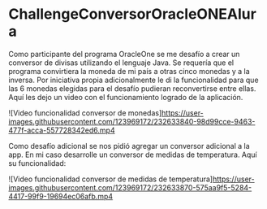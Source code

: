# ChallengeConversorOracleONEAlura

Como participante del programa OracleOne se me desafío a crear un conversor de divisas utilizando el lenguaje Java. 
Se requería que el programa convirtiera la moneda de mi país a otras cinco monedas y a la inversa. Por iniciativa propia adicionalmente le di la funcionalidad para que las 6 monedas elegidas para el desafío pudieran reconvertirse entre ellas. 
Aquí les dejo un video con el funcionamiento logrado de la aplicación.


![Video funcionalidad conversor de monedas]https://user-images.githubusercontent.com/123969172/232633840-98d99cce-9463-477f-acca-557728342ed6.mp4


Como desafío adicional se nos pidió agregar un conversor adicional a la app. En mi caso desarrolle un conversor de medidas de temperatura.
Aquí su funcionalidad:



![Video funcionalidad conversor de medidas de temperatura]https://user-images.githubusercontent.com/123969172/232633870-575aa9f5-5284-4417-99f9-19694ec06afb.mp4

